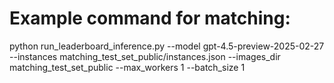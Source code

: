 # Example command for matching:

python run_leaderboard_inference.py --model gpt-4.5-preview-2025-02-27 --instances matching_test_set_public/instances.json --images_dir matching_test_set_public --max_workers 1 --batch_size 1
